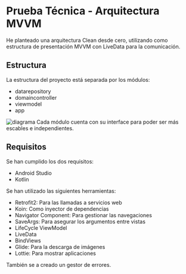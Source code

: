 # Prueba Técnica - Arquitectura MVVM

He planteado una arquitectura Clean desde cero,
utilizando como estructura de presentación MVVM con LiveData para la comunicación.

## Estructura
La estructura del proyecto está separada por los módulos:
- datarepository
- domaincontroller
- viewmodel
- app

![diagrama](https://i.postimg.cc/v87GcQZ4/diagrama.png)
Cada módulo cuenta con su interface para poder ser más escables e independientes.

## Requisitos
Se han cumplido los dos requisitos:
- Android Studio
- Kotlin

Se han utilizado las siguientes herramientas:
- Retrofit2: Para las llamadas a servicios web
- Koin: Como inyector de dependencias
- Navigator Component: Para gestionar las navegaciones
- SaveArgs: Para asegurar los argumentos entre vistas
- LifeCycle ViewModel
- LiveData
- BindViews
- Glide: Para la descarga de imágenes
- Lottie: Para mostrar aplicaciones

También se a creado un gestor de errores. 

